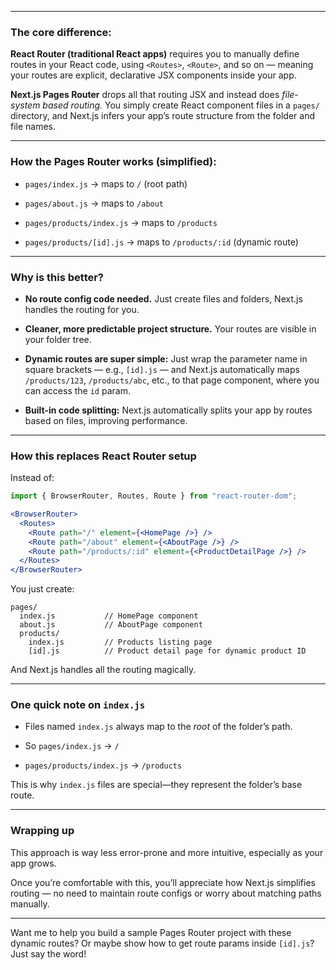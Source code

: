 
---

### The core difference:

**React Router (traditional React apps)** requires you to manually define routes in your React code, using `<Routes>`, `<Route>`, and so on — meaning your routes are explicit, declarative JSX components inside your app.

**Next.js Pages Router** drops all that routing JSX and instead does _file-system based routing._ You simply create React component files in a `pages/` directory, and Next.js infers your app’s route structure from the folder and file names.

---

### How the Pages Router works (simplified):

- `pages/index.js` → maps to `/` (root path)
    
- `pages/about.js` → maps to `/about`
    
- `pages/products/index.js` → maps to `/products`
    
- `pages/products/[id].js` → maps to `/products/:id` (dynamic route)
    

---

### Why is this better?

- **No route config code needed.** Just create files and folders, Next.js handles the routing for you.
    
- **Cleaner, more predictable project structure.** Your routes are visible in your folder tree.
    
- **Dynamic routes are super simple:** Just wrap the parameter name in square brackets — e.g., `[id].js` — and Next.js automatically maps `/products/123`, `/products/abc`, etc., to that page component, where you can access the `id` param.
    
- **Built-in code splitting:** Next.js automatically splits your app by routes based on files, improving performance.
    

---

### How this replaces React Router setup

Instead of:

```jsx
import { BrowserRouter, Routes, Route } from "react-router-dom";

<BrowserRouter>
  <Routes>
    <Route path="/" element={<HomePage />} />
    <Route path="/about" element={<AboutPage />} />
    <Route path="/products/:id" element={<ProductDetailPage />} />
  </Routes>
</BrowserRouter>
```

You just create:

```
pages/
  index.js           // HomePage component
  about.js           // AboutPage component
  products/
    index.js         // Products listing page
    [id].js          // Product detail page for dynamic product ID
```

And Next.js handles all the routing magically.

---

### One quick note on `index.js`

- Files named `index.js` always map to the _root_ of the folder’s path.
    
- So `pages/index.js` → `/`
    
- `pages/products/index.js` → `/products`
    

This is why `index.js` files are special—they represent the folder’s base route.

---

### Wrapping up

This approach is way less error-prone and more intuitive, especially as your app grows.

Once you’re comfortable with this, you’ll appreciate how Next.js simplifies routing — no need to maintain route configs or worry about matching paths manually.

---

Want me to help you build a sample Pages Router project with these dynamic routes? Or maybe show how to get route params inside `[id].js`? Just say the word!